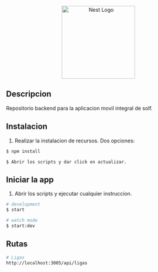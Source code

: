 <p align="center">
  <a href="http://nestjs.com/" target="blank"><img src="https://nestjs.com/img/logo-small.svg" width="200" alt="Nest Logo" /></a>
</p>


## Descripcion

Repositorio backend para la aplicacion movil integral de solf.

## Instalacion 

1. Realizar la instalacion de recursos.
Dos opciones: 

```bash
$ npm install
```

```
$ Abrir los scripts y dar click en actualizar.
```

## Iniciar la app

1. Abrir los scripts y ejecutar cualquier instruccion.

```bash
# development
$ start

# watch mode
$ start:dev

```

## Rutas 

```bash
# Ligas
http://localhost:3005/api/ligas
```

